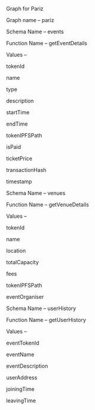 Graph for Pariz

Graph name – pariz


Schema Name – events

Function Name – getEventDetails

Values – 

tokenId

name

type

description

startTime

endTime

tokenIPFSPath

isPaid

ticketPrice

transactionHash

timestamp


Schema Name – venues

Function Name – getVenueDetails

Values – 

tokenId

name

location

totalCapacity

fees

tokenIPFSPath

eventOrganiser


Schema Name – userHistory

Function Name – getUserHistory

Values – 

eventTokenId

eventName

eventDescription

userAddress

joiningTime

leavingTime
